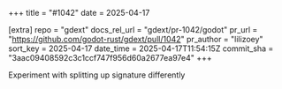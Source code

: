 +++
title = "#1042"
date = 2025-04-17

[extra]
repo = "gdext"
docs_rel_url = "gdext/pr-1042/godot"
pr_url = "https://github.com/godot-rust/gdext/pull/1042"
pr_author = "lilizoey"
sort_key = 2025-04-17
date_time = 2025-04-17T11:54:15Z
commit_sha = "3aac09408592c3c1ccf747f956d60a2677ea97e4"
+++

Experiment with splitting up signature differently
